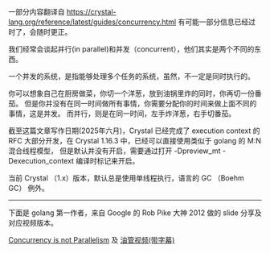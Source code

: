 一部分内容翻译自 https://crystal-lang.org/reference/latest/guides/concurrency.html
有可能一部分信息已经过时了，会随时更正。


我们经常会谈起并行(in parallel)和并发（concurrent），他们其实是两个不同的东西。

一个并发的系统，是指能够处理多个任务的系统，虽然，不一定是同时执行的。

你可以想象自己在厨房做菜，你切一个洋葱，放到油锅里炸的同时，你再切一份番茄。
但是你并没有在同一时间做所有事情，你需要分配你的时间来做上面不同的事情，这是并发。
而并行，则是在同一时间，左手炸洋葱，右手切番茄。

截至这篇文章写作日期(2025年六月)，Crystal 已经完成了 execution context 的 
RFC 大部分开发，在 Crystal 1.16.3 中，已经可以直接使用类似于 golang 的 M:N 混合线程模型，
但是默认并没有开启，需要通过打开 -Dpreview_mt -Dexecution_context 编译时标记来开启。

当前 Crystal （1.x）版本，默认总是使用单线程执行，语言的 GC （Boehm GC） 例外。

---------

下面是 golang 第一作者，来自 Google 的 Rob Pike 大神 2012 做的 slide 分享及对应视频版本。

[Concurrency is not Parallelism](https://go.dev/talks/2012/waza.slide) 及 [油管视频(带字幕)](https://www.youtube.com/watch?v=oV9rvDllKEg)

